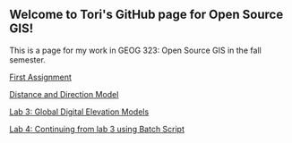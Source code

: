 ## Welcome to Tori's GitHub page for Open Source GIS!

This is a page for my work in GEOG 323: Open Source GIS in the fall semester. 

[First Assignment](assignment1)

[Distance and Direction Model](dist_dir_model.md)

[Lab 3: Global Digital Elevation Models](lab3.md)

[Lab 4: Continuing from lab 3 using Batch Script](lab3.md)
